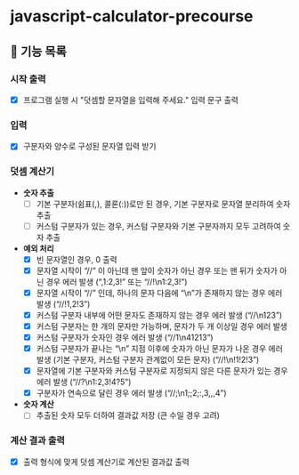 # javascript-calculator-precourse

## 🎯 기능 목록

### 시작 출력
  - [X] 프로그램 실행 시 "덧셈할 문자열을 입력해 주세요." 입력 문구 출력

### 입력
  - [X] 구분자와 양수로 구성된 문자열 입력 받기

### 덧셈 계산기

  - **숫자 추출**  
    - [ ] 기본 구분자(쉼표(,), 콜론(:))로만 된 경우, 기본 구분자로 문자열 분리하여 숫자 추출
    - [ ] 커스텀 구분자가 있는 경우, 커스텀 구분자와 기본 구분자까지 모두 고려하여 숫자 추출

  - **예외 처리**
    - [X] 빈 문자열인 경우, 0 출력
    - [X] 문자열 시작이 “//” 이 아닌데 맨 앞이 숫자가 아닌 경우 또는 맨 뒤가 숫자가 아닌 경우 에러 발생 (“,1:2,3!” 또는 “//!\n1:2,3!”)
    - [X] 문자열 시작이 “//” 인데, 하나의 문자 다음에 “\n”가 존재하지 않는 경우 에러 발생 (“//!1,2!3”)
    - [X] 커스텀 구분자 내부에 어떤 문자도 존재하지 않는 경우 에러 발생 (“//\n123”)
    - [X] 커스텀 구분자는 한 개의 문자만 가능하며, 문자가 두 개 이상일 경우 에러 발생
    - [X] 커스텀 구분자가 숫자인 경우 에러 발생 (“//1\n41213”)
    - [X] 커스텀 구분자가 끝나는 “\n” 지점 이후에 숫자가 아닌 문자가 나온 경우 에러 발생 (기본 구분자, 커스텀 구분자 관계없이 모든 문자) (“//!\n!1!2!3”)
    - [X] 문자열에 기본 구분자와 커스텀 구분자로 지정되지 않은 다른 문자가 있는 경우 에러 발생 (“//?\n1:2,3!4?5”)
    - [X] 구분자가 연속으로 달린 경우 에러 발생 (“//;\n1;;2;:,3,,,4”)

  - **숫자 계산**
    - [ ] 추출된 숫자 모두 더하여 결과값 저장 (큰 수일 경우 고려)

### 계산 결과 출력
  - [X] 출력 형식에 맞게 덧셈 계산기로 계산된 결과값 출력
